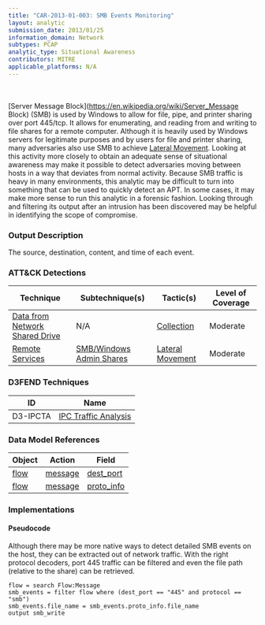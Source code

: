 ```yaml
---
title: "CAR-2013-01-003: SMB Events Monitoring"
layout: analytic
submission_date: 2013/01/25
information_domain: Network
subtypes: PCAP
analytic_type: Situational Awareness
contributors: MITRE
applicable_platforms: N/A
---
```

<br><br>
[Server Message Block](https://en.wikipedia.org/wiki/Server_Message Block) (SMB) is used by Windows to allow for file, pipe, and printer sharing over port 445/tcp. It allows for enumerating, and reading from and writing to file shares for a remote computer. Although it is heavily used by Windows servers for legitimate purposes and by users for file and printer sharing, many adversaries also use SMB to achieve [Lateral Movement](https://attack.mitre.org/tactics/TA0008). Looking at this activity more closely to obtain an adequate sense of situational awareness may make it possible to detect adversaries moving between hosts in a way that deviates from normal activity. Because SMB traffic is heavy in many environments, this analytic may be difficult to turn into something that can be used to quickly detect an APT. In some cases, it may make more sense to run this analytic in a forensic fashion. Looking through and filtering its output after an intrusion has been discovered may be helpful in identifying the scope of compromise.

### Output Description

The source, destination, content, and time of each event.



### ATT&CK Detections

|Technique|Subtechnique(s)|Tactic(s)|Level of Coverage|
|---|---|---|---|
|[Data from Network Shared Drive](https://attack.mitre.org/techniques/T1039/)|N/A|[Collection](https://attack.mitre.org/tactics/TA0009/)|Moderate|
|[Remote Services](https://attack.mitre.org/techniques/T1021/)|[SMB/Windows Admin Shares](https://attack.mitre.org/techniques/T1021/002/)|[Lateral Movement](https://attack.mitre.org/tactics/TA0008/)|Moderate|


### D3FEND Techniques

|ID|Name|
|---|---| 
|D3-IPCTA | [IPC Traffic Analysis](https://d3fend.mitre.org/technique/d3f:IPCTrafficAnalysis)| 



### Data Model References

|Object|Action|Field|
|---|---|---|
|[flow](/data_model/flow) | [message](/data_model/flow#message) | [dest_port](/data_model/flow#dest_port) |
|[flow](/data_model/flow) | [message](/data_model/flow#message) | [proto_info](/data_model/flow#proto_info) |



### Implementations

#### Pseudocode

Although there may be more native ways to detect detailed SMB events on the host, they can be extracted out of network traffic. With the right protocol decoders, port 445 traffic can be filtered and even the file path (relative to the share) can be retrieved.


```
flow = search Flow:Message
smb_events = filter flow where (dest_port == "445" and protocol == "smb")
smb_events.file_name = smb_events.proto_info.file_name
output smb_write

```




